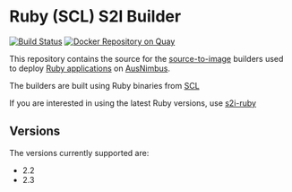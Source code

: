 # Ruby (SCL) S2I Builder

[![Build Status](https://travis-ci.org/ausnimbus/s2i-ruby-scl.svg?branch=master)](https://travis-ci.org/ausnimbus/s2i-ruby-scl)
[![Docker Repository on Quay](https://quay.io/repository/ausnimbus/s2i-ruby-scl/status "Docker Repository on Quay")](https://quay.io/repository/ausnimbus/s2i-ruby-scl)

This repository contains the source for the [source-to-image](https://github.com/openshift/source-to-image)
builders used to deploy [Ruby applications](https://www.ausnimbus.com.au/languages/ruby/)
on [AusNimbus](https://www.ausnimbus.com.au/).

The builders are built using Ruby binaries from [SCL](https://www.softwarecollections.org/en/)

If you are interested in using the latest Ruby versions, use [s2i-ruby](https://github.com/ausnimbus/s2i-ruby)

## Versions

The versions currently supported are:

- 2.2
- 2.3
